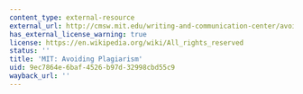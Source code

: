 ```yaml
---
content_type: external-resource
external_url: http://cmsw.mit.edu/writing-and-communication-center/avoiding-plagiarism/
has_external_license_warning: true
license: https://en.wikipedia.org/wiki/All_rights_reserved
status: ''
title: 'MIT: Avoiding Plagiarism'
uid: 9ec7864e-6baf-4526-b97d-32998cbd55c9
wayback_url: ''
---
```

